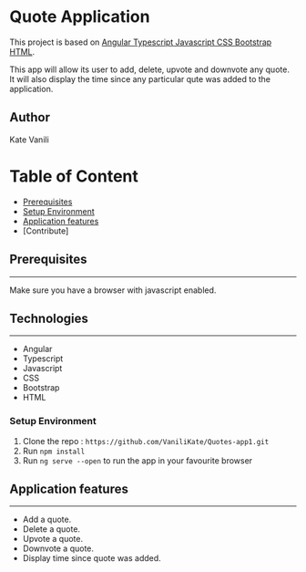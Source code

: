# Quote Application

This project is based on [Angular Typescript Javascript CSS Bootstrap HTML](#TechStack).

This app will allow its user to add, delete, upvote and downvote any quote. It will also display the time since any particular qute was added to the application.

## Author
Kate Vanili

# Table of Content

-   [Prerequisites](#Prerequisites)
-   [Setup Environment](#Technologies)
-   [Application features](#features)
-   [Contribute]

## Prerequisites

---

Make sure you have a browser with javascript enabled.


## Technologies

---
-   Angular
-   Typescript
-   Javascript
-   CSS
-   Bootstrap
-   HTML

### Setup Environment

1. Clone the repo : `https://github.com/VaniliKate/Quotes-app1.git`
2. Run `npm install`
3. Run `ng serve --open` to run the app in your favourite browser

## Application features

---
-   Add a quote.
-   Delete a quote.
-   Upvote a quote.
-   Downvote a quote.
-   Display time since quote was added.




